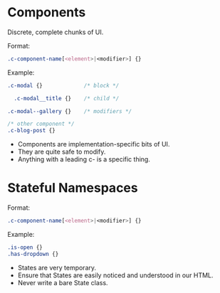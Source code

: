 # Components

Discrete, complete chunks of UI.

Format:

```css
.c-component-name[<element>|<modifier>] {}
```

Example:

```css
.c-modal {}				/* block */

  .c-modal__title {}	/* child */

.c-modal--gallery {}	/* modifiers */

/* other component */
.c-blog-post {}
```

* Components are implementation-specific bits of UI.
* They are quite safe to modify.
* Anything with a leading c- is a specific thing.

# Stateful Namespaces

Format:

```css
.c-component-name[<element>|<modifier>] {}
```

Example:

```css
.is-open {}
.has-dropdown {}
```

* States are very temporary.
* Ensure that States are easily noticed and understood in our HTML.
* Never write a bare State class.

